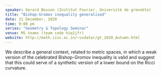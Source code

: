 ```yaml
---
speaker: Gerard Besson (Institut Fourier, Université de grenoble) 
title: "Bishop-Gromov inequality generalised"
date: 21 December, 2020
time: 9:00 pm
series: "Geometry & Topology Seminar"
venue: MS teams (team code hiq1jfr)
website: http://math.iisc.ac.in/~vvdatar/gt_2020_Autumn.html
---
```


We describe a general context, related to metric spaces, in which a weak version of the celebrated Bishop-Gromov inequality is valid and 
suggest that this could serve of a synthetic version of a lower bound on the Ricci curvature.
